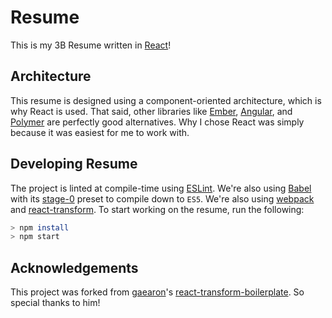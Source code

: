 # Resume
This is my 3B Resume written in [React](https://github.com/facebook/react)!

## Architecture
This resume is designed using a component-oriented architecture, which is why React is used. That said, other libraries like [Ember](https://github.com/emberjs/ember.js), [Angular](https://github.com/angular/angular.js), and [Polymer](https://github.com/Polymer/polymer) are perfectly good alternatives. Why I chose React was simply because it was easiest for me to work with.

## Developing Resume
The project is linted at compile-time using [ESLint](https://github.com/eslint/eslint). We're also using [Babel](https://github.com/babel/babel) with its [stage-0](https://babeljs.io/docs/plugins/preset-stage-0/)  preset to compile down to `ES5`. We're also using [webpack](https://github.com/webpack/webpack) and [react-transform](https://github.com/gaearon/react-transform). To start working on the resume, run the following:
```BASH
> npm install
> npm start
```

## Acknowledgements
This project was forked from [gaearon](https://github.com/gaearon)'s [react-transform-boilerplate](https://github.com/gaearon/react-transform-boilerplate). So special thanks to him!
